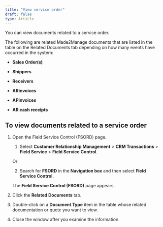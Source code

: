 ```yaml
---
title: "View service order"
draft: false
type: Article
---
```


You can view documents related to a service order.

The following are related Made2Manage documents that are listed in the table on the Related Documents tab depending on how many events have occurred in the system:

- **Sales Order(s)**

- **Shippers**

- **Receivers**

- **ARinvoices**

- **APinvoices**

- **AR cash receipts**

## To view documents related to a service order

1. Open the Field Service Control (FSORD) page.

    1. Select **Customer Relationship Management** > **CRM Transactions** > **Field Service** > **Field Service Control**.

    Or

    2. Search for **FSORD** in the **Navigation box** and then select **Field Service Control**.

    The  **Field Service Control (FSORD)** page appears.

2. Click the **Related Documents** tab.

3. Double-click on a **Document Type** item in the table whose related documentation or quote you want to view.

4. Close the window after you examine the information.

​